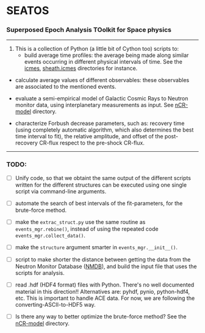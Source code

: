 # SEATOS
### Superposed Epoch Analysis TOolkit for Space physics

---

1. This is a collection of Python (a little bit of Cython too) scripts to:
   * build average time profiles: the average being made along similar events 
     occurring in different physical intervals of time.
     See the [icmes](icmes/src), [sheath.icmes](sheaths.icmes/src) directories for instance.
<!--- referenciar directorio -->

   * calculate average values of different observables: these observables are 
     associated to the mentioned events.
<!--- referenciar directorio -->

   * evaluate a semi-empirical model of Galactic Cosmic Rays to Neutron monitor 
     data, using interplanetary measurements as input. 
     See [nCR-model](etc/n_CR) directory.

   * characterize Forbush decrease parameters, such as: recovery time (using 
     completely automatic algorithm, which also determines the best time interval
     to fit), the relative amplitude, and offset of the post-recovery CR-flux 
     respect to the pre-shock CR-flux.
<!--- referenciar directorio -->

---
### TODO:

- [ ] Unify code, so that we obtaint the same output of the different 
      scripts written for the different structures can be executed 
      using one single script via command-line arguments.

- [ ] automate the search of best intervals of the fit-parameters, for
      the brute-force method.

- [ ] make the `extrac_struct.py` use the same routine as `events_mgr.rebine()`,
      instead of using the repeated code `events_mgr.collect_data()`.

- [ ] make the `structure` argument smarter in `events_mgr.__init__()`.

- [ ] script to make shorter the distance between getting the data from 
      the Neutron Monitor Database ([NMDB](http://www.nmdb.eu/?q=node/8)), and
      build the input file that uses the scripts for analysis.

- [ ] read .hdf (HDF4 format) files with Python. There's no well documented 
      material in this direction!! Alternatives are:
      pyhdf, pynio, python-hdf4, etc.
      This is important to handle ACE data. 
      For now, we are following the converting-ASCII-to-HDF5 way.

- [ ] Is there any way to better optimize the brute-force method? 
      See the [nCR-model](etc/n_CR) directory.

<!--- EOF -->
